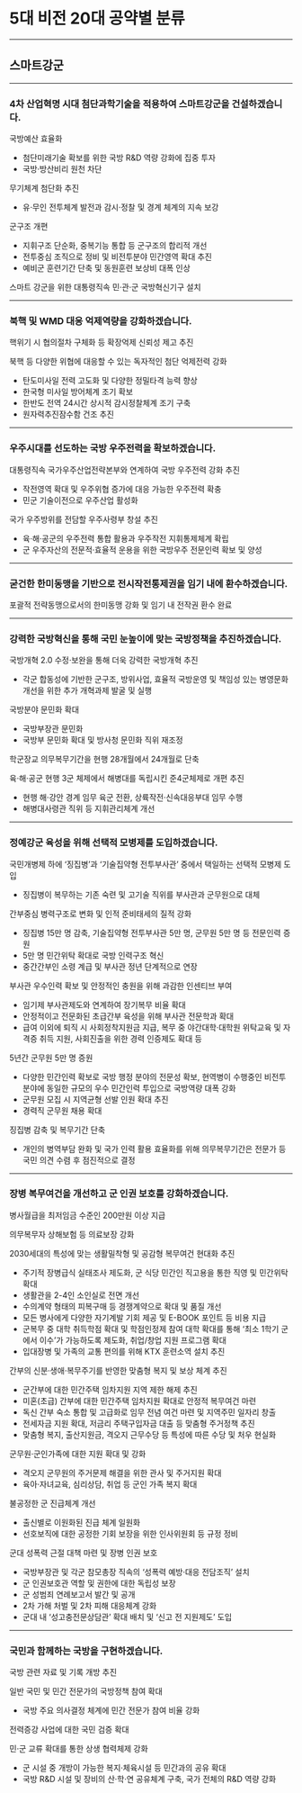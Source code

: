 # 5대 비전 20대 공약별 분류
---
## 스마트강군

---

### 4차 산업혁명 시대 첨단과학기술을 적용하여 스마트강군을 건설하겠습니다.

국방예산 효율화
- 첨단미래기술 확보를 위한 국방 R&D 역량 강화에 집중 투자
- 국방·방산비리 원천 차단

무기체계 첨단화 추진
- 유·무인 전투체계 발전과 감시·정찰 및 경계 체계의 지속 보강

군구조 개편
- 지휘구조 단순화, 중복기능 통합 등 군구조의 합리적 개선
- 전투중심 조직으로 정비 및 비전투분야 민간영역 확대 추진
- 예비군 훈련기간 단축 및 동원훈련 보상비 대폭 인상

스마트 강군을 위한 대통령직속 민·관·군 국방혁신기구 설치

---

### 북핵 및 WMD 대응 억제역량을 강화하겠습니다.

핵위기 시 협의절차 구체화 등 확장억제 신뢰성 제고 추진

북핵 등 다양한 위협에 대응할 수 있는 독자적인 첨단 억제전력 강화
- 탄도미사일 전력 고도화 및 다양한 정밀타격 능력 향상
- 한국형 미사일 방어체계 조기 확보
- 한반도 전역 24시간 상시적 감시정찰체계 조기 구축
- 원자력추진잠수함 건조 추진

---

### 우주시대를 선도하는 국방 우주전력을 확보하겠습니다.

대통령직속 국가우주산업전략본부와 연계하여 국방 우주전력 강화 추진
- 작전영역 확대 및 우주위협 증가에 대응 가능한 우주전력 확충
- 민군 기술이전으로 우주산업 활성화

국가 우주방위를 전담할 우주사령부 창설 추진
- 육·해·공군의 우주전력 통합 활용과 우주작전 지휘통제체계 확립
- 군 우주자산의 전문적·효율적 운용을 위한 국방우주 전문인력 확보 및 양성

---

### 굳건한 한미동맹을 기반으로 전시작전통제권을 임기 내에 환수하겠습니다.

포괄적 전략동맹으로서의 한미동맹 강화 및 임기 내 전작권 환수 완료

---

### 강력한 국방혁신을 통해 국민 눈높이에 맞는 국방정책을 추진하겠습니다.

국방개혁 2.0 수정·보완을 통해 더욱 강력한 국방개혁 추진
- 각군 합동성에 기반한 군구조, 방위사업, 효율적 국방운영 및 책임성 있는 병영문화 개선을 위한 추가 개혁과제 발굴 및 실행

국방분야 문민화 확대
- 국방부장관 문민화
- 국방부 문민화 확대 및 방사청 문민화 직위 재조정

학군장교 의무복무기간을 현행 28개월에서 24개월로 단축

육·해·공군 현행 3군 체제에서 해병대를 독립시킨 준4군체제로 개편 추진
- 현행 해·강안 경계 임무 육군 전환, 상륙작전·신속대응부대 임무 수행
- 해병대사령관 직위 등 지휘관리체계 개선

---

### 정예강군 육성을 위해 선택적 모병제를 도입하겠습니다.

국민개병제 하에 ‘징집병’과 ‘기술집약형 전투부사관’ 중에서 택일하는 선택적 모병제 도입
- 징집병이 복무하는 기존 숙련 및 고기술 직위를 부사관과 군무원으로 대체

간부중심 병력구조로 변화 및 인적 준비태세의 질적 강화
- 징집병 15만 명 감축, 기술집약형 전투부사관 5만 명, 군무원 5만 명 등 전문인력 증원
- 5만 명 민간위탁 확대로 국방 인력구조 혁신
- 중간간부인 소령 계급 및 부사관 정년 단계적으로 연장

부사관 우수인력 확보 및 안정적인 충원을 위해 과감한 인센티브 부여
- 임기제 부사관제도와 연계하여 장기복무 비율 확대
- 안정적이고 전문화된 초급간부 육성을 위해 부사관 전문학과 확대
- 급여 이외에 퇴직 시 사회정착지원금 지급, 복무 중 야간대학·대학원 위탁교육 및 자격증 취득 지원, 사회진출을 위한 경력 인증제도 확대 등

5년간 군무원 5만 명 증원
- 다양한 민간인력 확보로 국방 행정 분야의 전문성 확보, 현역병이 수행중인 비전투 분야에 동일한 규모의 우수 민간인력 투입으로 국방역량 대폭 강화
- 군무원 모집 시 지역균형 선발 인원 확대 추진
- 경력직 군무원 채용 확대

징집병 감축 및 복무기간 단축
- 개인의 병역부담 완화 및 국가 인력 활용 효율화를 위해 의무복무기간은 전문가 등 국민 의견 수렴 후 점진적으로 결정

---

### 장병 복무여건을 개선하고 군 인권 보호를 강화하겠습니다.

병사월급을 최저임금 수준인 200만원 이상 지급

의무복무자 상해보험 등 의료보장 강화

2030세대의 특성에 맞는 생활밀착형 및 공감형 복무여건 현대화 추진
- 주기적 장병급식 실태조사 제도화, 군 식당 민간인 직고용을 통한 직영 및 민간위탁 확대
- 생활관을 2-4인 소인실로 전면 개선
- 수의계약 형태의 피복구매 등 경쟁계약으로 확대 및 품질 개선
- 모든 병사에게 다양한 자기계발 기회 제공 및 E-BOOK 포인트 등 비용 지급
- 군복무 중 대학 취득학점 확대 및 학점인정제 참여 대학 확대를 통해 ‘최소 1학기 군에서 이수’가 가능하도록 제도화, 취업/창업 지원 프로그램 확대
- 입대장병 및 가족의 교통 편의를 위해 KTX 훈련소역 설치 추진

간부의 신분·생애·복무주기를 반영한 맞춤형 복지 및 보상 체계 추진
- 군간부에 대한 민간주택 임차지원 지역 제한 해제 추진
- 미혼(초급) 간부에 대한 민간주택 임차지원 확대로 안정적 복무여건 마련
- 독신 간부 숙소 통합 및 고급화로 임무 전념 여건 마련 및 지역주민 일자리 창출
- 전세자금 지원 확대, 저금리 주택구입자금 대출 등 맞춤형 주거정책 추진
- 맞춤형 복지, 출산지원금, 격오지 근무수당 등 특성에 따른 수당 및 처우 현실화

군무원·군인가족에 대한 지원 확대 및 강화
- 격오지 군무원의 주거문제 해결을 위한 관사 및 주거지원 확대
- 육아·자녀교육, 심리상담, 취업 등 군인 가족 복지 확대

불공정한 군 진급체계 개선
- 출신별로 이원화된 진급 체계 일원화
- 선호보직에 대한 공정한 기회 보장을 위한 인사위원회 등 규정 정비

군대 성폭력 근절 대책 마련 및 장병 인권 보호
- 국방부장관 및 각군 참모총장 직속의 ‘성폭력 예방·대응 전담조직’ 설치
- 군 인권보호관 역할 및 권한에 대한 독립성 보장
- 군 성범죄 연례보고서 발간 및 공개
- 2차 가해 처벌 및 2차 피해 대응체계 강화
- 군대 내 ‘성고충전문상담관’ 확대 배치 및 ‘신고 전 지원제도’ 도입

---

### 국민과 함께하는 국방을 구현하겠습니다.

국방 관련 자료 및 기록 개방 추진

일반 국민 및 민간 전문가의 국방정책 참여 확대
- 국방 주요 의사결정 체계에 민간 전문가 참여 비율 강화

전력증강 사업에 대한 국민 검증 확대

민·군 교류 확대를 통한 상생 협력체제 강화
- 군 시설 중 개방이 가능한 복지·체육시설 등 민간과의 공유 확대
- 국방 R&D 시설 및 장비의 산·학·연 공유체계 구축, 국가 전체의 R&D 역량 강화

